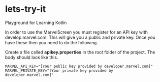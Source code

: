# lets-try-it
Playground for Learning Kotlin

In order to use the MarvelScreen you must register for an API key with develop.marvel.com.  This will give you a public and private key. Once you have these then you need to do the following.

Create a file called **apikey.properties** in the root folder of the project.
The body should look like this.

```
MARVEL_API_KEY="[Your public key provided by developer.marvel.com]"
MARVEL_PRIVATE_KEY="[Your private key provided by developer.marvel.com]"
```
